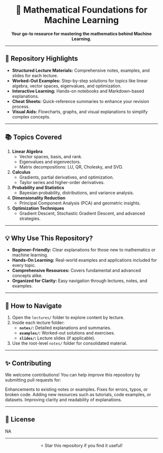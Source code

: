 <h1 align="center">📘 Mathematical Foundations for Machine Learning</h1>

<p align="center">
<strong>Your go-to resource for mastering the mathematics behind Machine Learning.</strong>
</p>

---

## 📌 Repository Highlights
- **Structured Lecture Materials:** Comprehensive notes, examples, and slides for each lecture.
- **Worked-Out Examples:** Step-by-step solutions for topics like linear algebra, vector spaces, eigenvalues, and optimization.
- **Interactive Learning:** Hands-on notebooks and Markdown-based explanations.
- **Cheat Sheets:** Quick-reference summaries to enhance your revision process.
- **Visual Aids:** Flowcharts, graphs, and visual explanations to simplify complex concepts.

---

## 📚 Topics Covered
1. **Linear Algebra**
   - Vector spaces, basis, and rank.
   - Eigenvalues and eigenvectors.
   - Matrix decompositions: LU, QR, Cholesky, and SVD.
2. **Calculus**
   - Gradients, partial derivatives, and optimization.
   - Taylor series and higher-order derivatives.
3. **Probability and Statistics**
   - Bayesian probability, distributions, and variance analysis.
4. **Dimensionality Reduction**
   - Principal Component Analysis (PCA) and geometric insights.
5. **Optimization Techniques**
   - Gradient Descent, Stochastic Gradient Descent, and advanced strategies.

---

## 💡 Why Use This Repository?
- **Beginner-Friendly:** Clear explanations for those new to mathematics or machine learning.
- **Hands-On Learning:** Real-world examples and applications included for every topic.
- **Comprehensive Resources:** Covers fundamental and advanced concepts alike.
- **Organized for Clarity:** Easy navigation through lectures, notes, and examples.

---

## 📖 How to Navigate
1. Open the `lectures/` folder to explore content by lecture.
2. Inside each lecture folder:
   - **`notes/`:** Detailed explanations and summaries.
   - **`examples/`:** Worked-out solutions and exercises.
   - **`slides/`:** Lecture slides (if applicable).
3. Use the root-level `notes/` folder for consolidated material.

---

## ✨ Contributing
We welcome contributions! You can help improve this repository by submitting pull requests for:

Enhancements to existing notes or examples.
Fixes for errors, typos, or broken code.
Adding new resources such as tutorials, code examples, or datasets.
Improving clarity and readability of explanations.


---

## 📄 License
NA

---

<p align="center">
⭐ Star this repository if you find it useful!
</p>
